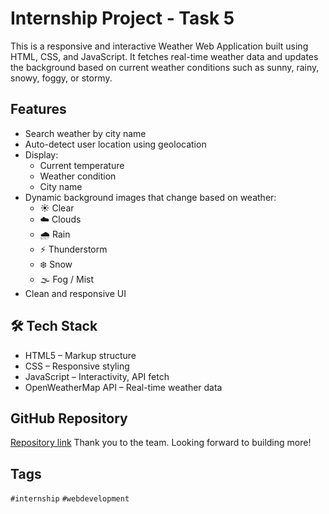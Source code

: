 # Internship Project - Task 5

This is a responsive and interactive Weather Web Application built using HTML, CSS, and JavaScript. It fetches real-time weather data and updates the background based on current weather conditions such as sunny, rainy, snowy, foggy, or stormy.

## Features

- Search weather by city name
- Auto-detect user location using geolocation
- Display:
  - Current temperature
  - Weather condition
  - City name
- Dynamic background images that change based on weather:
  - ☀️ Clear
  - ☁️ Clouds
  - 🌧️ Rain
  - ⚡ Thunderstorm
  - ❄️ Snow
  - 🌫️ Fog / Mist
- Clean and responsive UI

## 🛠️ Tech Stack

- HTML5 – Markup structure
- CSS – Responsive styling
- JavaScript – Interactivity, API fetch
- OpenWeatherMap API – Real-time weather data

## GitHub Repository
[Repository link](https://github.com/LichtjnBKA3joc/PRODIGY_WD_05) Thank you to the team. Looking forward to building more!

## Tags

`#internship` `#webdevelopment` 
